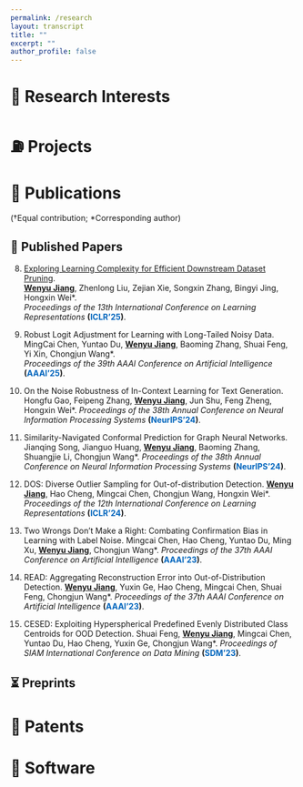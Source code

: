 ```yaml
---
permalink: /research
layout: transcript
title: ""
excerpt: ""
author_profile: false
---
```


# 🧭 Research Interests

# ⛽ Projects

# 📄 Publications
(†Equal contribution; *Corresponding author)
## 🎯 Published Papers
8. [Exploring Learning Complexity for Efficient Downstream Dataset Pruning](https://openreview.net/forum?id=FN7n7JRjsk). <br>
  <ins>**Wenyu Jiang**</ins>, Zhenlong Liu, Zejian Xie, Songxin Zhang, Bingyi Jing, Hongxin Wei*. <br>
  *Proceedings of the 13th International Conference on Learning Representations* **(<font color='#0065BD'>ICLR’25</font>)**.

7. Robust Logit Adjustment for Learning with Long-Tailed Noisy Data. <br>
   MingCai Chen, Yuntao Du, <ins>**Wenyu Jiang**</ins>, Baoming Zhang, Shuai Feng, Yi Xin, Chongjun Wang*. <br>
   *Proceedings of the 39th AAAI Conference on Artificial Intelligence* **(<font color='#0065BD'>AAAI’25</font>)**.

6. On the Noise Robustness of In-Context Learning for Text Generation. <br>
   Hongfu Gao, Feipeng Zhang, <ins>**Wenyu Jiang**</ins>, Jun Shu, Feng Zheng, Hongxin Wei*.
   *Proceedings of the 38th Annual Conference on Neural Information Processing Systems* **(<font color='#0065BD'>NeurIPS’24</font>)**.

5. Similarity-Navigated Conformal Prediction for Graph Neural Networks.
   Jianqing Song, Jianguo Huang, <ins>**Wenyu Jiang**</ins>, Baoming Zhang, Shuangjie Li, Chongjun Wang*.
   *Proceedings of the 38th Annual Conference on Neural Information Processing Systems* **(<font color='#0065BD'>NeurIPS’24</font>)**.

4. DOS: Diverse Outlier Sampling for Out-of-distribution Detection.
   <ins>**Wenyu Jiang**</ins>, Hao Cheng, Mingcai Chen, Chongjun Wang, Hongxin Wei*.
   *Proceedings of the 12th International Conference on Learning Representations* **(<font color='#0065BD'>ICLR’24</font>)**.

3. Two Wrongs Don’t Make a Right: Combating Confirmation Bias in Learning with Label Noise.
   Mingcai Chen, Hao Cheng, Yuntao Du, Ming Xu, <ins>**Wenyu Jiang**</ins>, Chongjun Wang*.
   *Proceedings of the 37th AAAI Conference on Artificial Intelligence* **(<font color='#0065BD'>AAAI’23</font>)**.

2. READ: Aggregating Reconstruction Error into Out-of-Distribution Detection.
   <ins>**Wenyu Jiang**</ins>, Yuxin Ge, Hao Cheng, Mingcai Chen, Shuai Feng, Chongjun Wang*.
   *Proceedings of the 37th AAAI Conference on Artificial Intelligence* **(<font color='#0065BD'>AAAI’23</font>)**.

1. CESED: Exploiting Hyperspherical Predefined Evenly Distributed Class Centroids for OOD Detection.
   Shuai Feng, <ins>**Wenyu Jiang**</ins>, Mingcai Chen, Yuntao Du, Hao Cheng, Yuxin Ge, Chongjun Wang*.
   *Proceedings of SIAM International Conference on Data Mining* **(<font color='#0065BD'>SDM’23</font>)**.

## ⏳ Preprints


# 📃 Patents

# 💾 Software
